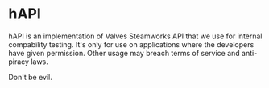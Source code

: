 hAPI
====

hAPI is an implementation of Valves Steamworks API that we use for internal compability testing. It's only for use on applications where the developers have given permission. Other usage may breach terms of service and anti-piracy laws.

Don't be evil.
